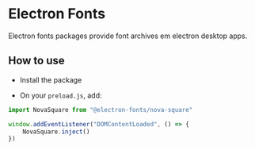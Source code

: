 # Electron Fonts

Electron fonts packages provide font archives em electron desktop apps.

## How to use

* Install the package

* On your `preload.js`, add:

```ts
import NovaSquare from "@electron-fonts/nova-square"

window.addEventListener("DOMContentLoaded", () => {
    NovaSquare.inject()
})
```